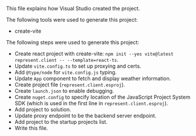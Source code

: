 This file explains how Visual Studio created the project.

The following tools were used to generate this project:
- create-vite

The following steps were used to generate this project:
- Create react project with create-vite: `npm init --yes vite@latest represent.client -- --template=react-ts`.
- Update `vite.config.ts` to set up proxying and certs.
- Add `@type/node` for `vite.config.js` typing.
- Update `App` component to fetch and display weather information.
- Create project file (`represent.client.esproj`).
- Create `launch.json` to enable debugging.
- Create `nuget.config` to specify location of the JavaScript Project System SDK (which is used in the first line in `represent.client.esproj`).
- Add project to solution.
- Update proxy endpoint to be the backend server endpoint.
- Add project to the startup projects list.
- Write this file.
